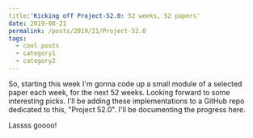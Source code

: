 ```yaml
---
title:'Kicking off Project-52.0: 52 weeks, 52 papers'
date: 2019-08-21
permalink: /posts/2019/21/Project-52.0
tags:
  - cool posts
  - category1
  - category2
---
```


So, starting this week I'm gonna code up a small module of a selected paper each week, for the next 52 weeks. Looking forward to some interesting picks. I'll be adding these implementations to a GitHub repo dedicated to this, "Project 52.0". I'll be documenting the progress here.

Lassss goooo!
